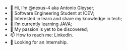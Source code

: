 - 👋 Hi, I’m @nexus-4 aka Antonio Gleyser;
-  🔋 Software Engineering Student at ICEV;
- 👀 Interested in learn and share my knowledge in tech;
- 🌱 I’m currently learning JAVA;
- 💞️ My passion is yet to be discovered;
- 📫 How to reach me: LinkedIn.
- 📌 Looking for an Internship.
